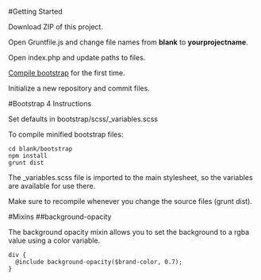 #Getting Started

Download ZIP of this project.

Open Gruntfile.js and change file names from **blank** to **yourprojectname**.

Open index.php and update paths to files.

[Compile bootstrap](https://github.com/rachelrine/blank#bootstrap-4-instructions) for the first time.

Initialize a new repository and commit files.

#Bootstrap 4 Instructions

Set defaults in bootstrap/scss/_variables.scss

To compile minified bootstrap files: 
```
cd blank/bootstrap
npm install
grunt dist
```

The _variables.scss file is imported to the main stylesheet, so the variables are available for use there.

Make sure to recompile whenever you change the source files (grunt dist).

#Mixins
##background-opacity

The background opacity mixin allows you to set the background to a rgba value using a color variable.

```
div {
  @include background-opacity($brand-color, 0.7);
}
```
